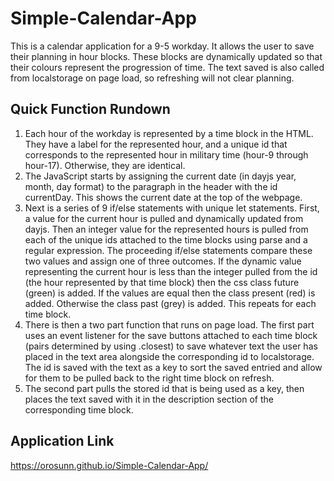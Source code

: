 # Simple-Calendar-App
This is a calendar application for a 9-5 workday. It allows the user to save their planning in hour blocks. These blocks are dynamically updated so that their colours represent the progression of time. The text saved is also called from localstorage on page load, so refreshing will not clear planning.
## Quick Function Rundown
1. Each hour of the workday is represented by a time block in the HTML. They have a label for the represented hour, and a unique id that corresponds to the represented hour in military time (hour-9 through hour-17). Otherwise, they are identical.
2. The JavaScript starts by assigning the current date (in dayjs year, month, day format) to the paragraph in the header with the id currentDay. This shows the current date at the top of the webpage.
3. Next is a series of 9 if/else statements with unique let statements. First, a value for the current hour is pulled and dynamically updated from dayjs. Then an integer value for the represented hours is pulled from each of the unique ids attached to the time blocks using parse and a regular expression. The proceeding if/else statements compare these two values and assign one of three outcomes. If the dynamic value representing the current hour is less than the integer pulled from the id (the hour represented by that time block) then the css class future (green) is added. If the values are equal then the class present (red) is added. Otherwise the class past (grey) is added. This repeats for each time block.
4. There is then a two part function that runs on page load. The first part uses an event listener for the save buttons attached to each time block (pairs determined by using .closest) to save whatever text the user has placed in the text area alongside the corresponding id to localstorage. The id is saved with the text as a key to sort the saved entried and allow for them to be pulled back to the right time block on refresh.
5. The second part pulls the stored id that is being used as a key, then places the text saved with it in the description section of the corresponding time block.
## Application Link
https://orosunn.github.io/Simple-Calendar-App/
